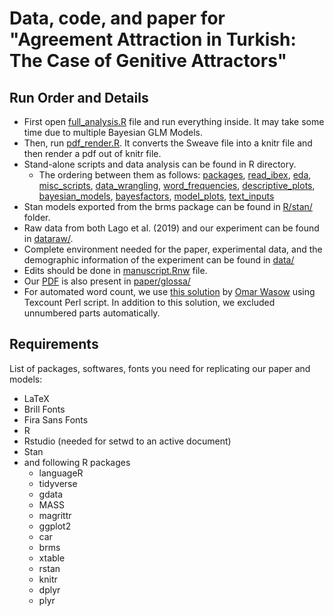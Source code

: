 # Data, code, and paper for "Agreement Attraction in Turkish: The Case of Genitive Attractors"

## Run Order and Details

- First open [full_analysis.R](full_analysis.R) file and run everything inside. It may take some time due to multiple Bayesian GLM Models. 
- Then, run [pdf_render.R](pdf_render.R). It converts the Sweave file into a knitr file and then render a pdf out of knitr file.
- Stand-alone scripts and data analysis can be found in R directory.
  - The ordering between them as follows: [packages](R/scripts/00.0-packages.R), [read_ibex](R/scripts/00.1-prepare.R), [eda](R/scripts/00.2-eda.R), [misc_scripts](R/scripts/misc.R), [data_wrangling](R/analysis/01_data_wrangling.R), [word_frequencies](R/analysis/02_word_freq.R), [descriptive_plots](R/analysis/03_descriptive_plots.R), [bayesian_models](R/analysis/04_bayesian_models.R), [bayesfactors](R/analysis/bayesfactor.r), [model_plots](R/analysis/05_model_plots.R), [text_inputs](R/analysis/06_text_inputs.R)
- Stan models exported from the brms package can be found in [R/stan/](R/stan/) folder.
- Raw data from both Lago et al. (2019) and our experiment can be found in [dataraw/](dataraw/).
- Complete environment needed for the paper, experimental data, and the demographic information of the experiment can be found in [data/](data/)
- Edits should be done in [manuscript.Rnw](paper/glossa/manuscript.Rnw) file.
- Our [PDF](paper/glossa/manuscript.pdf) is also present in [paper/glossa/](paper/glossa/)
- For automated word count, we use [this solution](https://tex.stackexchange.com/a/239703) by [Omar Wasow](https://tex.stackexchange.com/users/34597/omar-wasow) using Texcount Perl script. In addition to this solution, we excluded unnumbered parts automatically.

## Requirements

List of packages, softwares, fonts you need for replicating our paper and models:
* LaTeX
* Brill Fonts
* Fira Sans Fonts
* R
* Rstudio (needed for setwd to an active document)
* Stan
* and following R packages
  * languageR
  * tidyverse
  * gdata
  * MASS
  * magrittr
  * ggplot2
  * car
  * brms
  * xtable
  * rstan
  * knitr
  * dplyr
  * plyr